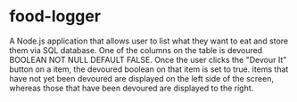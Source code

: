 # food-logger
A Node.js application that allows user to list what they want to eat and store them via SQL database. One of the columns on the table is devoured BOOLEAN NOT NULL DEFAULT FALSE. Once the user clicks the "Devour It" button on a item, the devoured boolean on that item is set to true. items that have not yet been devoured are displayed on the left side of the screen, whereas those that have been devoured are displayed to the right.
